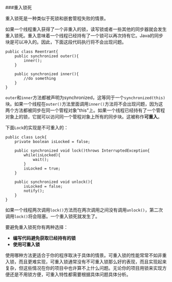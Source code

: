 ###重入锁死

重入锁死是一种类似于死锁和嵌套管程失败的情景。

如果一个线程重入获得了一个非重入的锁，读写锁或者一些其他的同步器就会发生重入锁死。重入意味着一个线程已经持有了一个锁可以再次持有它。Java的同步块是可以冲入的。因此，下面这段代码执行将不会出现问题。

    public class Reentrant{
	    public synchronized outer(){
		    inner();
	    }

		public synchronized inner(){
			//do something
		}
    }

<code>outer</code>和<code>inner</code>方法都被声明为synchronized，这等同于一个<code>synchronized(this)</code>块。如果一个线程在<code>outer()</code>方法里面调用<code>inner()</code>方法将不会出现问题，因为这两个方法都被同步在同一个管程对象"this"上。如果一个线程已经持有了一个管程对象上的锁，它就可以访问同一个管程对象上所有的同步块。这被称作**可重入**。

下面<code>Lock</code>的实现是不可重入的：

    public class Lock{	
	    private boolean isLocked = false;

		public synchronized void lock()throws InterruptedException{
			while(isLocked){
				wait();
			}
			isLocked = true;
		}

		public synchronized void unlock(){
			isLocked = false;
			notify();
		}
    }

如果一个线程两次调用<code>lock()</code>方法而在两次调用之间没有调用<code>unlock()</code>，第二次调用<code>lock()</code>将会阻塞。一个重入锁死就发生了。

要避免重入锁死你有两种选择：
- **编写代码避免获取已经持有的锁**
- **使用可重入锁**

使用哪种方法更适合于你的程序取决于具体的情景。可重入锁的性能常常不如非重入锁，而且更难实现，可重入锁通常没有不可重入锁那么好的表现，而且实现起来复杂，但这些情况在你的项目中也许算不上什么问题。无论你的项目用锁来实现方便还是不用锁方便，可重入特性都需要根据具体问题具体分析。


